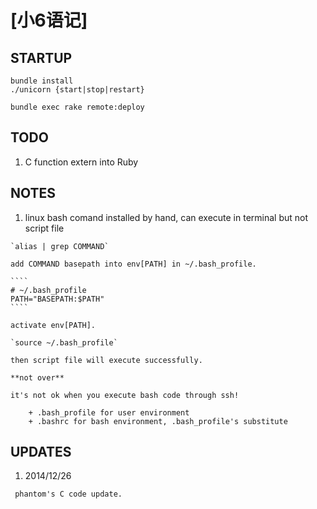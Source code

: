 # [小6语记]

## STARTUP 

````
bundle install
./unicorn {start|stop|restart}

bundle exec rake remote:deploy
````

## TODO

  1. C function extern into Ruby

## NOTES

  1. linux bash comand installed by hand, can execute in terminal but not script file

    `alias | grep COMMAND`

    add COMMAND basepath into env[PATH] in ~/.bash_profile.

    ````
    # ~/.bash_profile
    PATH="BASEPATH:$PATH"
    ````
    
    activate env[PATH].

    `source ~/.bash_profile`

    then script file will execute successfully.

    **not over**

    it's not ok when you execute bash code through ssh!

        + .bash_profile for user environment
        + .bashrc for bash environment, .bash_profile's substitute
      
## UPDATES

   1. 2014/12/26

     phantom's C code update.
